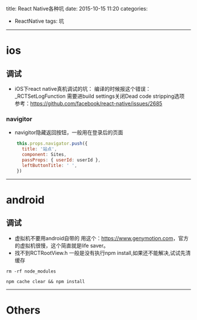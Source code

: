 title: React Native各种坑
date: 2015-10-15 11:20
categories:
  - ReactNative
tags: 坑
---
# ios
## 调试
* iOS下react native真机调试的坑：
编译的时候报这个错误：_RCTSetLogFunction
需要进build settings关闭Dead code stripping选项
参考：<https://github.com/facebook/react-native/issues/2685>

### navigitor
* navigitor隐藏返回按钮，一般用在登录后的页面

```js
    this.props.navigator.push({
      title: '站点',
      component: Sites,
      passProps: { userId: userId },
      leftButtonTitle: ' ',
    })
```

***

# android
## 调试
* 虚拟机不要用android自带的
用这个：<https://www.genymotion.com>，官方的虚拟机很慢，这个简直就是life saver。
* 找不到RCTRootView.h
一般是没有执行npm install,如果还不能解决,试试先清缓存

```
rm -rf node_modules
```
```
npm cache clear && npm install
```

*** 

# Others